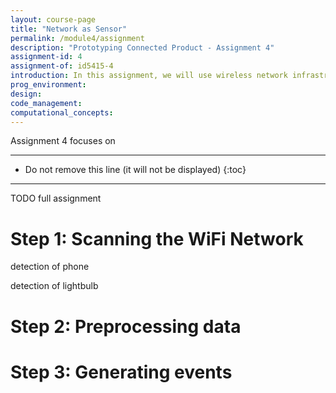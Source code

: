 ```yaml
---
layout: course-page
title: "Network as Sensor"
permalink: /module4/assignment
description: "Prototyping Connected Product - Assignment 4"
assignment-id: 4
assignment-of: id5415-4
introduction: In this assignment, we will use wireless network infrastructure as a sensor to detect the presence of someone at home.
prog_environment:
design: 
code_management: 
computational_concepts: 
---
```



Assignment 4 focuses on 


---

* Do not remove this line (it will not be displayed)
{:toc}

---

TODO full assignment

# Step 1: Scanning the WiFi Network

detection of phone

detection of lightbulb


# Step 2: Preprocessing data


# Step 3: Generating events